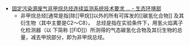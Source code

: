 - [固定污染源废气非甲烷总烃连续监测系统技术要求 ... - 生态环境部](https://www.mee.gov.cn/gkml/sthjbgw/stbgth/201809/W020180905375356719180.pdf)
    - 非甲烷总烃[通常是指]除[[甲烷]]以外的所有可挥发的[[碳氢化合物]] 及其衍生物（其中主要是C2～C8）。 
总烃是指在实验条件下，用氢火焰离子化检测器（以 下简称 [[FID]]）所测得的气态碳氢化合物及其衍生物的总量，减去甲烷部分，即为非甲烷总烃。

